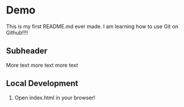 # Demo

This is my first README.md ever made. I am learning how to use Git on Github!!!!

## Subheader
More text more text more text

## Local Development

1. Open index.html in your browser!